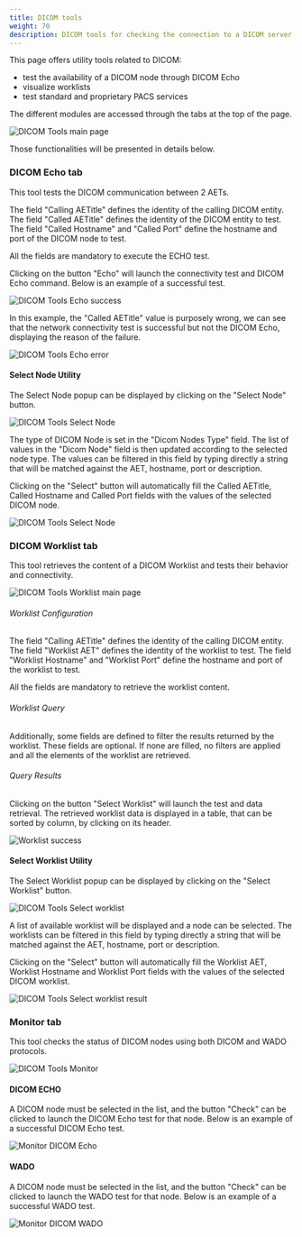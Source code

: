 ```yaml
---
title: DICOM tools
weight: 70
description: DICOM tools for checking the connection to a DICOM server
---
```


This page offers utility tools related to DICOM:
* test the availability of a DICOM node through DICOM Echo
* visualize worklists
* test standard and proprietary PACS services

The different modules are accessed through the tabs at the top of the page.

![DICOM Tools main page](/userguide/dicomtools_mainpage.png)

Those functionalities will be presented in details below.

### DICOM Echo tab

This tool tests the DICOM communication between 2 AETs.

The field "Calling AETitle" defines the identity of the calling DICOM entity. The field "Called AETitle" defines the identity of the DICOM entity to test. The field "Called Hostname" and "Called Port" define the hostname and port of the DICOM node to test.

All the fields are mandatory to execute the ECHO test. 

Clicking on the button "Echo" will launch the connectivity test and DICOM Echo command. Below is an example of a successful test.

![DICOM Tools Echo success](/userguide/dicomtools_successecho.png)

In this example, the "Called AETitle" value is purposely wrong, we can see that the network connectivity test is successful but not the DICOM Echo, displaying the reason of the failure.

![DICOM Tools Echo error](/userguide/dicomtools_echoerror.png)

#### Select Node Utility

The Select Node popup can be displayed by clicking on the "Select Node" button. 

![DICOM Tools Select Node](/userguide/dicomtools_selectnode.png)

The type of DICOM Node is set in the "Dicom Nodes Type" field. The list of values in the "Dicom Node" field is then updated according to the selected node type. The values can be filtered in this field by typing directly a string that will be matched against the AET, hostname, port or description.

Clicking on the "Select" button will automatically fill the Called AETitle, Called Hostname and Called Port fields with the values of the selected DICOM node.

![DICOM Tools Select Node](/userguide/dicomtools_selectnode_result.png)

### DICOM Worklist tab

This tool retrieves the content of a DICOM Worklist and tests their behavior and connectivity.

![DICOM Tools Worklist main page](/userguide/dicomtools_worklist.png)

###### Worklist Configuration
The field "Calling AETitle" defines the identity of the calling DICOM entity. The field "Worklist AET" defines the identity of the worklist to test. The field "Worklist Hostname" and "Worklist Port" define the hostname and port of the worklist to test.

All the fields are mandatory to retrieve the worklist content.

###### Worklist Query

Additionally, some fields are defined to filter the results returned by the worklist. These fields are optional. If none are filled, no filters are applied and all the elements of the worklist are retrieved.

###### Query Results

Clicking on the button "Select Worklist" will launch the test and data retrieval. The retrieved worklist data is displayed in a table, that can be sorted by column, by clicking on its header.

![Worklist success](/userguide/dicomtools_worklistsuccess.png)

#### Select Worklist Utility

The Select Worklist popup can be displayed by clicking on the "Select Worklist" button. 

![DICOM Tools Select worklist](/userguide/dicomtools_worklistpopup.png)

A list of available worklist will be displayed and a node can be selected. The worklists can be filtered in this field by typing directly a string that will be matched against the AET, hostname, port or description.

Clicking on the "Select" button will automatically fill the Worklist AET, Worklist Hostname and Worklist Port fields with the values of the selected DICOM worklist.

![DICOM Tools Select worklist result](/userguide/dicomtools_worklist_result.png)

### Monitor tab

This tool checks the status of DICOM nodes using both DICOM and WADO protocols.

![DICOM Tools Monitor](/userguide/dicomtools_monitor.png)

#### DICOM ECHO

A DICOM node must be selected in the list, and the button "Check" can be clicked to launch the DICOM Echo test for that node. Below is an example of a successful DICOM Echo test.

![Monitor DICOM Echo](/userguide/dicomtools_monitorecho.png)

#### WADO

A DICOM node must be selected in the list, and the button "Check" can be clicked to launch the WADO test for that node. Below is an example of a successful WADO test.

![Monitor DICOM WADO](/userguide/dicomtools_monitorwado.png)